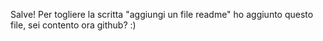 Salve! Per togliere la scritta "aggiungi un file readme" ho aggiunto questo file, sei contento ora github? :)
